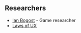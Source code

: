 ## Researchers

* [Ian Bogost](http://bogost.com/) - Game researcher
* [Laws of UX](https://lawsofux.com)



